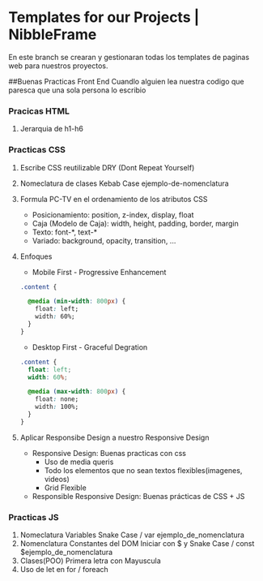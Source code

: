 # Templates for our Projects | NibbleFrame
En este branch se crearan y gestionaran todas los templates de paginas web para nuestros proyectos.

##Buenas Practicas Front End
Cuandlo alguien lea nuestra codigo que paresca que una sola persona lo escribio

### Pracicas HTML
1. Jerarquia de h1-h6

### Practicas CSS
1. Escribe CSS reutilizable DRY (Dont Repeat Yourself)
2. Nomeclatura de clases Kebab Case ejemplo-de-nomenclatura
3. Formula PC-TV en el ordenamiento de los atributos CSS 
    * Posicionamiento: position, z-index, display, float 
    * Caja (Modelo de Caja): width, height, padding, border, margin
    * Texto: font-\*, text-\*
    * Variado: background,  opacity, transition, ...
4. Enfoques 
    * Mobile First - Progressive Enhancement
    
    ```css
    .content {

      @media (min-width: 800px) {
        float: left;
        width: 60%;
      }
    }
    ```

    * Desktop First - Graceful Degration

    ```css
    .content {
      float: left;
      width: 60%;

      @media (max-width: 800px) {
        float: none;
        width: 100%;
      }
    }
    ```

5. Aplicar Responsibe Design a nuestro Responsive Design
    * Responsive Design: Buenas practicas con css
        *  Uso de media queris
        * Todo los elementos que no sean textos flexibles(imagenes, videos)
        * Grid Flexible
    * Responsible Responsive Design: Buenas prácticas de CSS + JS

### Practicas JS
1. Nomeclatura Variables Snake Case / var ejemplo_de_nomenclatura
2. Nomenclatura Constantes del DOM Iniciar con $ y Snake Case / const $ejemplo_de_nomenclatura
3. Clases(POO) Primera letra con Mayuscula
4. Uso de let en for / foreach